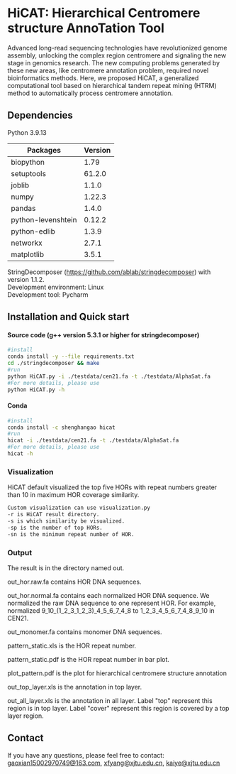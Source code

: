 # HiCAT: Hierarchical Centromere structure AnnoTation Tool

Advanced long-read sequencing technologies have revolutionized genome assembly, unlocking the complex region centromere and signaling the new stage in genomics research. The new computing problems generated by these new areas, like centromere annotation problem, required novel bioinformatics methods. Here, we proposed HiCAT, a generalized computational tool based on hierarchical tandem repeat mining (HTRM) method to automatically process centromere annotation.
## Dependencies
Python 3.9.13

Packages  | Version |
--------- | --------|
biopython  | 1.79 |
setuptools  | 61.2.0 |
joblib  | 1.1.0 |
numpy  | 1.22.3 |
pandas  | 1.4.0 |
python-levenshtein  | 0.12.2 |
python-edlib  | 1.3.9 |
networkx  | 2.7.1 |
matplotlib  | 3.5.1 |

StringDecomposer (https://github.com/ablab/stringdecomposer) with version 1.1.2.   
Development environment: Linux  
Development tool: Pycharm  

## Installation and Quick start
#### Source code (g++ version 5.3.1 or higher for stringdecomposer)
```Bash
#install
conda install -y --file requirements.txt
cd ./stringdecomposer && make
#run
python HiCAT.py -i ./testdata/cen21.fa -t ./testdata/AlphaSat.fa
#For more details, please use
python HiCAT.py -h
```
#### Conda 
```Bash
#install
conda install -c shenghangao hicat
#run
hicat -i ./testdata/cen21.fa -t ./testdata/AlphaSat.fa
#For more details, please use
hicat -h
```
### Visualization
HiCAT default visualized the top five HORs with repeat numbers greater than 10 in maximum HOR coverage similarity. 

```Bash
Custom visualization can use visualization.py
-r is HiCAT result directory.
-s is which similarity be visualized.
-sp is the number of top HORs.
-sn is the minimum repeat number of HOR.
```
### Output
The result is in the directory named out.

out_hor.raw.fa contains HOR DNA sequences. 

out_hor.normal.fa contains each normalized HOR DNA sequence. We normalized the raw DNA sequence to one represent HOR. For example, normalized 9_10_(1_2_3_1_2_3)_4_5_6_7_4_8 to 1_2_3_4_5_6_7_4_8_9_10 in CEN21.

out_monomer.fa contains monomer DNA sequences.

pattern_static.xls is the HOR repeat number.

pattern_static.pdf is the HOR repeat number in bar plot.

plot_pattern.pdf is the plot for hierarchical centromere structure annotation

out_top_layer.xls is the annotation in top layer.

out_all_layer.xls is the annotation in all layer. Label "top" represent this region is in top layer. Label "cover" represent this region is covered by a top layer region.

## Contact
If you have any questions, please feel free to contact: gaoxian15002970749@163.com, xfyang@xjtu.edu.cn, kaiye@xjtu.edu.cn





